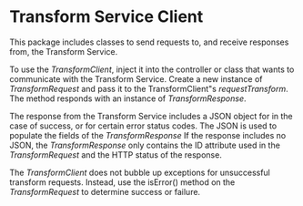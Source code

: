 # Transform Service Client
This package includes classes to send requests to, and receive
responses from, the Transform Service.

To use the *TransformClient*, inject it into the controller or class that wants
to communicate with the Transform Service. Create a new instance of *TransformRequest*
and pass it to the TransformClient"s *requestTransform*. The method responds with an
instance of *TransformResponse*.

The response from the Transform Service includes a JSON object for in the case of
success, or for certain error status codes. The JSON is used to populate the fields of the
*TransformResponse* If the response includes no JSON, the *TransformResponse* only contains
the ID attribute used in the *TransformRequest* and the HTTP status of the response.

The *TransformClient* does not bubble up exceptions for unsuccessful transform
requests. Instead, use the isError() method on the *TransformRequest* to determine
success or failure.
